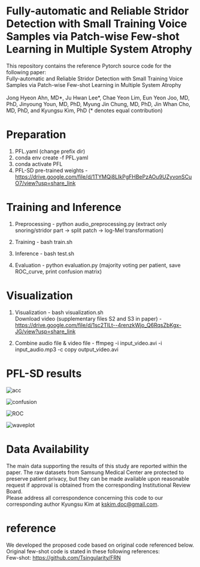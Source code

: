 # Fully-automatic and Reliable Stridor Detection with Small Training Voice Samples via Patch-wise Few-shot Learning in Multiple System Atrophy
This repository contains the reference Pytorch source code for the following paper:
<br/>
Fully-automatic and Reliable Stridor Detection with Small Training Voice Samples via Patch-wise Few-shot Learning in Multiple System Atrophy
<br/>
<br/>
Jong Hyeon Ahn, MD*, Ju Hwan Lee*, Chae Yeon Lim, Eun Yeon Joo, MD, PhD, Jinyoung Youn, MD, PhD, Myung Jin Chung, MD, PhD, Jin Whan Cho, MD, PhD, and Kyungsu Kim, PhD (* denotes equal contribution)

# Preparation
1. PFL.yaml (change prefix dir)
2. conda env create -f PFL.yaml
3. conda activate PFL
4. PFL-SD pre-trained weights - https://drive.google.com/file/d/1TYMQj8LIkPgFHBePzAOu9UZyvonSCuO7/view?usp=share_link

# Training and Inference 
1. Preprocessing - python audio_preprocessing.py (extract only snoring/stridor part -> split patch -> log-Mel transformation) 

2. Training - bash train.sh 

3. Inference - bash test.sh 

4. Evaluation - python evaluation.py (majority voting per patient, save ROC_curve, print confusion matrix)

# Visualization
1. Visualization - bash visualization.sh    
    Download video (supplementary files S2 and S3 in paper) - https://drive.google.com/file/d/1sc2TILt--4renzkWjo_Q6RqsZbKgx-JG/view?usp=share_link
    
2. Combine audio file & video file - ffmpeg -i input_video.avi -i input_audio.mp3 -c copy output_video.avi

# PFL-SD results
![acc](https://user-images.githubusercontent.com/93506254/232986386-996a0174-4f6a-4b66-989a-cfda38e8fafe.png)

![confusion](https://user-images.githubusercontent.com/93506254/208030226-5f433fab-e4ef-4f9f-9463-2fe99904cddd.PNG)

![ROC](https://user-images.githubusercontent.com/93506254/208030239-6f3d1a10-c18c-4be3-84be-d700b191be45.PNG)

![waveplot](https://user-images.githubusercontent.com/93506254/208030253-9d8f3360-e085-4728-b02c-1ae05e3287de.PNG)


# Data Availability
The main data supporting the results of this study are reported within the paper. The raw datasets from Samsung Medical Center are protected to preserve patient privacy, but they can be made available upon reasonable request if approval is obtained from the corresponding Institutional Review Board.
<br/>
Please address all correspondence concerning this code to our corresponding author Kyungsu Kim at kskim.doc@gmail.com.

# reference
We developed the proposed code based on original code referenced below.
<br/>
Original few-shot code is stated in these following references:
<br/>
Few-shot: https://github.com/Tsingularity/FRN



